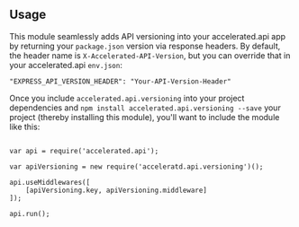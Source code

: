 
## Usage
This module seamlessly adds API versioning into your accelerated.api app by returning your ```package.json``` version via response headers. By default, the header name is ```X-Accelerated-API-Version```, but you can override that in your accelerated.api ```env.json```:

```
"EXPRESS_API_VERSION_HEADER": "Your-API-Version-Header"
```

Once you include ```accelerated.api.versioning``` into your project dependencies and ```npm install accelerated.api.versioning --save``` your project (thereby installing this module), you'll want to include the module like this:

```

var api = require('accelerated.api');

var apiVersioning = new require('acceleratd.api.versioning')();

api.useMiddlewares([ 
	[apiVersioning.key, apiVersioning.middleware]
]);

api.run();

```
